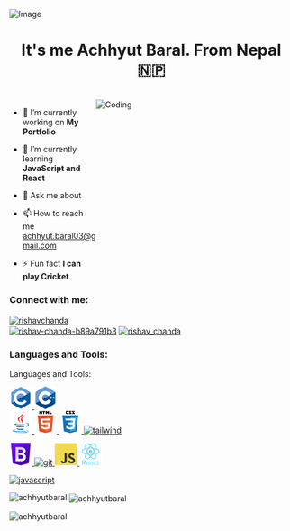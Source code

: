 ![Image](https://github.com/user-attachments/assets/7bddc5ca-749b-45fd-8028-1c36aea45ba2)

<h1 align="center">It's me Achhyut Baral. From Nepal🇳🇵 </h1>
<br>
<img align="right" alt="Coding" width="350" height="400" src="https://media1.giphy.com/media/v1.Y2lkPTc5MGI3NjExdDZsOGhwZWN4NW9rajRxbndzNXg1ZWJnZWd5ZHc1b3luZHMxaTNybCZlcD12MV9pbnRlcm5hbF9naWZfYnlfaWQmY3Q9Zw/kjETcOXKdbYLS/giphy.gif">

- 🔭 I’m currently working on **My Portfolio**

- 🌱 I’m currently learning **JavaScript and React**

- 💬 Ask me about 

- 📫 How to reach me achhyut.baral03@gmail.com

- ⚡ Fun fact **I can play Cricket**.

<h3 align="left">Connect with me:</h3>
<p align="left">
<a href="https://x.com/Mortalx___D" target="blank"><img align="center" src="https://raw.githubusercontent.com/rahuldkjain/github-profile-readme-generator/master/src/images/icons/Social/twitter.svg" alt="rishavchanda" height="30" width="40" /></a>
<a href="https://np.linkedin.com/in/achhyut-baral-541793320" target="blank"><img align="center" src="https://raw.githubusercontent.com/rahuldkjain/github-profile-readme-generator/master/src/images/icons/Social/linked-in-alt.svg" alt="rishav-chanda-b89a791b3" height="30" width="40" /></a>
<a href="https://www.instagram.com/achhyut_baral/" target="blank"><img align="center" src="https://raw.githubusercontent.com/rahuldkjain/github-profile-readme-generator/master/src/images/icons/Social/instagram.svg" alt="rishav_chanda" height="30" width="40" /></a>
</p>

<h3 align="left">Languages and Tools:</h3>
<p <h3 align="left">Languages and Tools:</h3>
<p align="left"> 
  
  <a href="https://www.cprogramming.com/" target="_blank" rel="noreferrer"> <img src="https://raw.githubusercontent.com/devicons/devicon/master/icons/c/c-original.svg" alt="c" width="40" height="40"/> </a> 
  <a href="https://www.w3schools.com/cpp/" target="_blank" rel="noreferrer"> <img src="https://raw.githubusercontent.com/devicons/devicon/master/icons/cplusplus/cplusplus-original.svg" alt="cplusplus" width="40" 
  height="40"/> </a>  
  <a href="https://www.java.com" target="_blank" rel="noreferrer"> <img src="https://raw.githubusercontent.com/devicons/devicon/master/icons/java/java-original.svg" alt="java" width="40" height="40"/> </a>
  <a href="https://www.w3.org/html/" target="_blank" rel="noreferrer"> <img src="https://raw.githubusercontent.com/devicons/devicon/master/icons/html5/html5-original-wordmark.svg" alt="html5" width="40" 
  height="40"/> </a>
  <a href="https://www.w3schools.com/css/" target="_blank" rel="noreferrer"> <img src="https://raw.githubusercontent.com/devicons/devicon/master/icons/css3/css3-original-wordmark.svg" alt="css3" width="40" 
  height="40"/> </a><a href="https://tailwindcss.com/" target="_blank" rel="noreferrer"> <img src="https://www.vectorlogo.zone/logos/tailwindcss/tailwindcss-icon.svg" alt="tailwind" width="40" height="40"/> </a> </p>
 
  <a href="https://getbootstrap.com" target="_blank" rel="noreferrer"> <img src="https://raw.githubusercontent.com/themedotid/bootstrap-icon/HEAD/docs/bootstrap-icon-css.png" alt="bootstrap" width="40" 
  height="40"/> </a> 
  <a href="https://git-scm.com/" target="_blank" rel="noreferrer"> <img src="https://www.vectorlogo.zone/logos/git-scm/git-scm-icon.svg" alt="git" width="40" height="40"/> </a> 
  <a href="https://developer.mozilla.org/en-US/docs/Web/JavaScript" target="_blank" rel="noreferrer"> <img src="https://raw.githubusercontent.com/devicons/devicon/master/icons/javascript/javascript-original.svg" 
  alt="javascript" width="40" height="40"/> </a> 
  <a href="https://reactjs.org/" target="_blank" rel="noreferrer"> <img src="https://raw.githubusercontent.com/devicons/devicon/master/icons/react/react-original-wordmark.svg" alt="react" width="40" height="40"/> 
  </a> </p>
  <a href="https://kotlinlang.org/" target="_blank" rel="noreferrer"> <img src="https://upload.wikimedia.org/wikipedia/commons/thumb/3/37/Kotlin_Icon_2021.svg/1024px-Kotlin_Icon_2021.svg.png" 
  alt="javascript" width="40" height="40"/> </a> 
  
<p><img align="left" src="https://github-readme-stats.vercel.app/api/top-langs?username=AchhyutB&show_icons=true&locale=en&layout=compact&theme=tokyonight" alt="achhyutbaral" /></p>

<p>&nbsp;<img align="center" src="https://github-readme-stats.vercel.app/api?username=AchhyutB&show_icons=true&locale=en&theme=tokyonight" alt="achhyutbaral" /></p>

<p><img align="center" src="https://github-readme-streak-stats.herokuapp.com/?user=AchhyutB&&theme=tokyonight" alt="achhyutbaral" /></p>

